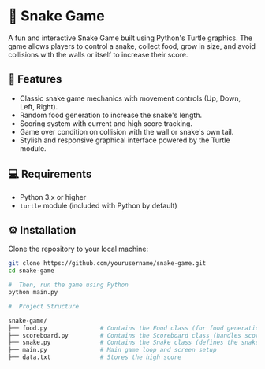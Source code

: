 # 🐍 Snake Game

A fun and interactive Snake Game built using Python's Turtle graphics. The game allows players to control a snake, collect food, grow in size, and avoid collisions with the walls or itself to increase their score.

## 🚀 Features
- Classic snake game mechanics with movement controls (Up, Down, Left, Right).
- Random food generation to increase the snake's length.
- Scoring system with current and high score tracking.
- Game over condition on collision with the wall or snake's own tail.
- Stylish and responsive graphical interface powered by the Turtle module.

## 💻 Requirements
- Python 3.x or higher
- `turtle` module (included with Python by default)

## ⚙️ Installation

Clone the repository to your local machine:

```bash
git clone https://github.com/yourusername/snake-game.git
cd snake-game

#  Then, run the game using Python
python main.py

#  Project Structure

snake-game/
├── food.py               # Contains the Food class (for food generation)
├── scoreboard.py         # Contains the Scoreboard class (handles scoring)
├── snake.py              # Contains the Snake class (defines the snake's behavior)
├── main.py               # Main game loop and screen setup
├── data.txt              # Stores the high score



